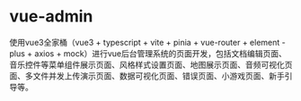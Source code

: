 # vue-admin
使用vue3全家桶（vue3 + typescript + vite + pinia + vue-router + element
-plus + axios + mock）进行vue后台管理系统的页面开发，包括文档编辑页面、音乐控件等菜单组件展示页面、风格样式设置页面、地图展示页面、音频可视化页面、多文件并发上传演示页面、数据可视化页面、错误页面、小游戏页面、新手引导等。

